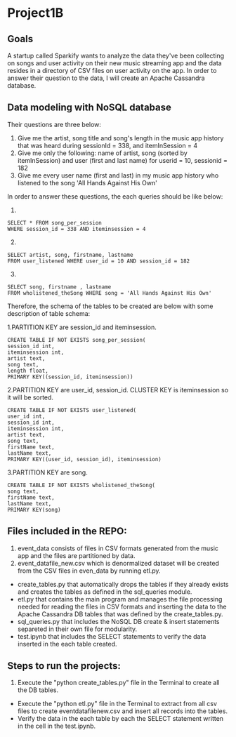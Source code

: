 # Project1B
## Goals
A startup called Sparkify wants to analyze the data they've been collecting on songs and user activity on their new music streaming app and the data resides in a directory of CSV files on user activity on the app.
In order to answer their question to the data, I will create an Apache Cassandra database.



## Data modeling with NoSQL database
Their questions are three below:

1. Give me the artist, song title and song's length in the music app history that was heard during sessionId = 338, and itemInSession = 4
2. Give me only the following: name of artist, song (sorted by itemInSession) and user (first and last name) for userid = 10, sessionid = 182
3. Give me every user name (first and last) in my music app history who listened to the song 'All Hands Against His Own'

In order to answer these questions, the each queries should be like below:

1.

	SELECT * FROM song_per_session 
	WHERE session_id = 338 AND iteminsession = 4
 
2.

	SELECT artist, song, firstname, lastname 
	FROM user_listened WHERE user_id = 10 AND session_id = 182


3.

	SELECT song, firstname , lastname 
	FROM wholistened_theSong WHERE song = 'All Hands Against His Own'
	
Therefore, the schema of the tables to be created are below with some description of table schema:

1.PARTITION KEY are session_id and iteminsession.

	CREATE TABLE IF NOT EXISTS song_per_session(
	session_id int, 
	iteminsession int, 
	artist text, 
	song text, 
	length float, 
	PRIMARY KEY((session_id, iteminsession))
	

2.PARTITION KEY are user_id, session_id. CLUSTER KEY is iteminsession so it will be sorted.  

	
	CREATE TABLE IF NOT EXISTS user_listened(
	user_id int, 
	session_id int, 
	iteminsession int, 
	artist text, 
	song text, 
	firstName text, 
	lastName text, 
	PRIMARY KEY((user_id, session_id), iteminsession)


3.PARTITION KEY are song.

	CREATE TABLE IF NOT EXISTS wholistened_theSong(
	song text, 
	firstName text, 
	lastName text, 
	PRIMARY KEY(song)
	
## Files included in the REPO:

1. event_data consists of files in CSV formats generated from the music app and the files are partitioned by data.
2. event_datafile_new.csv which is denormalized dataset will be created from the CSV files in even_data by running etl.py.

* create_tables.py that automatically drops the tables if they already exists and creates the tables as defined in the sql_queries module.
* etl.py that contains the main program and manages the file processing needed for reading the files in CSV formats and inserting the data to the Apache Cassandra DB tables that was defined by the create_tables.py.
* sql_queries.py that includes the NoSQL DB create & insert statements separeted in their own file for modularity.
* test.ipynb that includes the SELECT statements to verify the data inserted in the each table created.


## Steps to run the projects:

1. Execute the "python create_tables.py" file in the Terminal to create all the DB tables.
* Execute the "python etl.py" file in the Terminal to extract from all csv files to create eventdatafilenew.csv and insert all records into  the tables.
* Verify the data in the each table by each the SELECT statement written in the cell in the test.ipynb.